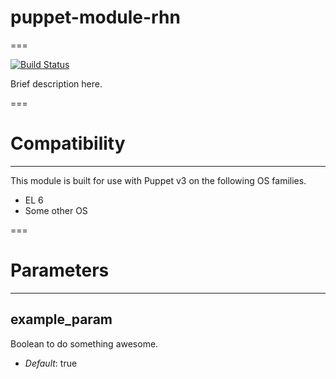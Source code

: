 # puppet-module-rhn
===

[![Build Status](https://travis-ci.org/Ericsson/puppet-module-rhn.png?branch=master)](https://travis-ci.org/Ericsson/puppet-module-rhn)

Brief description here.

===

# Compatibility
---------------
This module is built for use with Puppet v3 on the following OS families.

* EL 6
* Some other OS

===

# Parameters
------------

example_param
-------------
Boolean to do something awesome.

- *Default*: true
